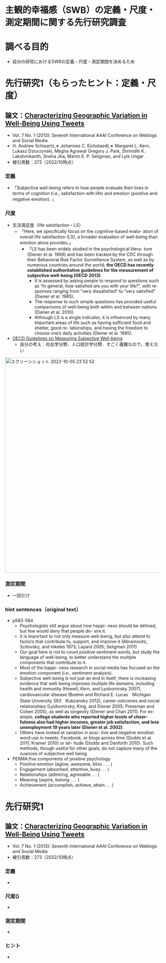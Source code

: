# 主観的幸福感（SWB）の定義・尺度・測定期間に関する先行研究調査
# 調べる目的
- 自分の研究におけるSWBの定義・尺度・測定期間を決めるため

# 先行研究1（もらったヒント：定義・尺度）
## 論文：[Characterizing Geographic Variation in Well-Being Using Tweets](https://ojs.aaai.org/index.php/ICWSM/article/view/14442)
- Vol. 7 No. 1 (2013): Seventh International AAAI Conference on Weblogs and Social Media
- H. Andrew Schwartz,∗ Johannes C. Eichstaedt,∗ Margaret L. Kern, Lukasz Dziurzynski, Megha Agrawal Gregory J. Park, Shrinidhi K. Lakshmikanth, Sneha Jha, Martin E. P. Seligman, and Lyle Ungar
- 被引用数：273（2022/10時点）
### 定義
- 「Subjective well-being refers to how people evaluate their lives in terms of cognition (i.e., satisfaction with life) and emotion (positive and negative emotion). 」
### 尺度
- 生活満足度（life satisfaction・LS）
  - 「Here, we specifically focus on the cognitive-based evalu- ation of overall life satisfaction (LS), a broader evaluation of well-being than emotion alone provides.」
    - 「LS has been widely studied in the psychological litera- ture (Diener et al. 1999) and has been tracked by the CDC through their Behavioral Risk Factor Surveillance System, as well as by numerous countries around the world; **the OECD has recently established authoritative guidelines for the measurement of subjective well-being (OECD 2013)**. 
      - It is assessed by asking people to respond to questions such as “In general, how satisfied are you with your life?”, with re- sponses ranging from ”very dissatisfied” to ”very satisfied” (Diener et al. 1985). 
      - The response to such simple questions has provided useful comparisons of well-being both within and between nations (Diener et al. 2010). 
      - Although LS is a single indicator, it is influenced by many important areas of life such as having sufficient food and shelter, good re- lationships, and having the freedom to choose one’s daily activities (Diener et al. 1985).
- [OECD Guidelines on Measuring Subjective Well-being](https://www.oecd-ilibrary.org/docserver/9789264191655-en.pdf?expires=1664981341&id=id&accname=guest&checksum=57AE0F17A1C9B52EED835D6CC2E251AE)
  - 自分の考え：社会学分野、人口統計学分野、すごく複雑なので、使えない
  
   
<img width="697" alt="スクリーンショット 2022-10-05 23 52 52" src="https://user-images.githubusercontent.com/62456878/194092002-2ad45d97-f6d5-45a5-8db3-8b15060a7a7d.png">

### 測定期間
- 一回だけ
### hint sentences（original text）
- p583-584
  - Psychologists still argue about how happi- ness should be defined, but few would deny that people de- sire it.
  - it is important to not only measure well-being, but also attend to factors that contribute to, support, and improve it (Abramovitz, Scitovsky, and Inkeles 1973; Layard 2005; Seligman 2011)
  - Our goal here is not to count positive sentiment words, but study the language of well-being, to better understand the multiple components that contribute to it.
  - Most of the happi- ness research in social media has focused on the emotion component (i.e., sentiment analysis).
  - Subjective well-being is not just an end in itself; there is increasing evidence that well-being improves multiple life domains, including health and immunity (Howell, Kern, and Lyubomirsky 2007), cardiovascular disease (Boehm and
Richard E. Lucas　Michigan State University 583　Kubzansky 2012), career outcomes and social relationships (Lyubomirsky, King, and Diener 2005; Pressman and Cohen 2005), as well as longevity (Diener and Chan 2011). For ex- ample, **college students who reported higher levels of cheer- fulness also had higher incomes, greater job satisfaction, and less unemployment 19 years later (Diener et al. 2002)**.
  - Others have looked at variation in posi- tive and negative emotion word use in tweets, Facebook, or blogs across time (Dodds et al. 2011; Kramer 2010) or lat- itude (Dodds and Danforth 2010). Such methods, though useful for other goals, do not capture many of the nuances of subjective well being.
- PERMA:five components of positive psychology
  - Positive emotion (aglow, awesome, bliss . . . )
  - Engagement (absorbed, attentive, busy. . . )
  - Relationships (admiring, agreeable. . . )
  - Meaning (aspire, belong . . . ) 
  - Achievement (accomplish, achieve, attain. . . )





# 先行研究1
## 論文：[Characterizing Geographic Variation in Well-Being Using Tweets](https://ojs.aaai.org/index.php/ICWSM/article/view/14442)
- Vol. 7 No. 1 (2013): Seventh International AAAI Conference on Weblogs and Social Media
- 被引用数：273（2022/10時点）
### 定義
- 
### 尺度()
- 
### 測定期間
- 
### ヒント
- 
